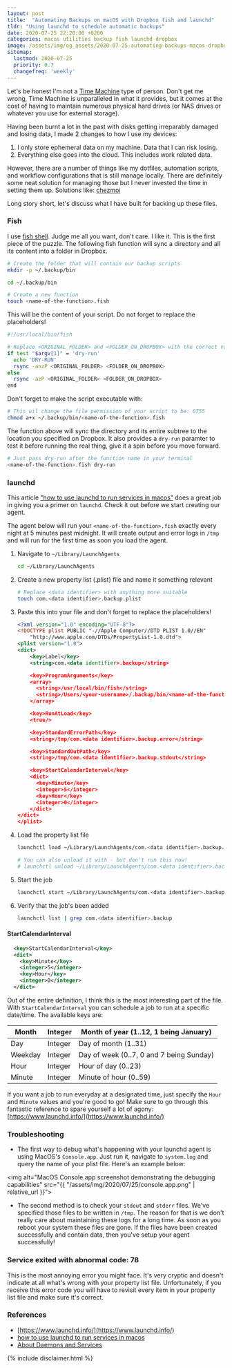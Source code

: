 ```yaml
---
layout: post
title:  "Automating Backups on macOS with Dropbox fish and launchd"
tldr: "Using launchd to schedule automatic backups"
date: 2020-07-25 22:20:00 +0200
categories: macos utilities backup fish launchd dropbox
image: /assets/img/og_assets/2020-07-25-automating-backups-macos-dropbox-launchd.png
sitemap:
  lastmod: 2020-07-25
  priority: 0.7
  changefreq: 'weekly'
---
```


Let's be honest I'm not a [Time Machine](https://en.wikipedia.org/wiki/Time_Machine_(macOS)) type of person. Don't get me wrong, Time Machine is unparalleled in what it provides, but it comes at the cost of having to maintain numerous physical hard drives (or NAS drives or whatever you use for external storage).

Having been burnt a lot in the past with disks getting irreparably damaged and losing data, I made 2 changes to how I use my devices:

1. I only store ephemeral data on my machine. Data that I can risk losing.
2. Everything else goes into the cloud. This includes work related data.

However, there are a number of things like my dotfiles, automation scripts, and workflow configurations that is still manage locally. There are definitely some neat solution for managing those but I never invested the time in setting them up. Solutions like: [chezmoi](https://github.com/twpayne/chezmoi)

Long story short, let's discuss what I have built for backing up these files.

### Fish

I use [fish shell](https://fishshell.com/). Judge me all you want, don't care. I like it. This is the first piece of the puzzle. The following fish function will sync a directory and all its content into a folder in Dropbox.

```sh
# Create the folder that will contain our backup scripts
mkdir -p ~/.backup/bin

cd ~/.backup/bin

# Create a new function
touch <name-of-the-function>.fish
```

This will be the content of your script. Do not forget to replace the placeholders!

```sh
#!/usr/local/bin/fish

# Replace <ORIGINAL_FOLDER> and <FOLDER_ON_DROPBOX> with the correct values
if test "$argv[1]" = 'dry-run'
  echo 'DRY-RUN'
  rsync -anzP <ORIGINAL_FOLDER> <FOLDER_ON_DROPBOX>
else
  rsync -azP <ORIGINAL_FOLDER> <FOLDER_ON_DROPBOX>
end
```

Don't forget to make the script executable with:

```sh
# This wil change the file permission of your script to be: 0755
chmod a+x ~/.backup/bin/<name-of-the-function>.fish
```

The function above will sync the directory and its entire subtree to the location you specified on Dropbox. It also provides a `dry-run` paramter to test it before running the real thing, give it a spin before you move forward.

```sh
# Just pass dry-run after the function name in your terminal
<name-of-the-function>.fish dry-run
```

### launchd

This article ["how to use launchd to run services in macos"](https://medium.com/swlh/how-to-use-launchd-to-run-services-in-macos-b972ed1e352) does a great job in giving you a primer on `launchd`. Check it out before we start creating our agent.

The agent below will run your `<name-of-the-function>.fish` exactly every night at 5 minutes past midnight. It will create output and error logs in `/tmp` and will run for the first time as soon you load the agent.

1. Navigate to `~/Library/LaunchAgents`

    ```sh
    cd ~/Library/LaunchAgents
    ```

1. Create a new property list (.plist) file and name it something relevant

    ```sh
    # Replace <data identifier> with anything more suitable
    touch com.<data identifier>.backup.plist
    ```

1. Paste this into your file and don't forget to replace the placeholders!

    ```xml
    <?xml version="1.0" encoding="UTF-8"?>
    <!DOCTYPE plist PUBLIC "-//Apple Computer//DTD PLIST 1.0//EN"
        "http://www.apple.com/DTDs/PropertyList-1.0.dtd">
    <plist version="1.0">
    <dict>
        <key>Label</key>
        <string>com.<data identifier>.backup</string>

        <key>ProgramArguments</key>
        <array>
          <string>/usr/local/bin/fish</string>
          <string>/Users/<your-username>/.backup/bin/<name-of-the-function>.fish</string>
        </array>

        <key>RunAtLoad</key>
        <true/>

        <key>StandardErrorPath</key>
        <string>/tmp/com.<data identifier>.backup.error</string>

        <key>StandardOutPath</key>
        <string>/tmp/com.<data identifier>.backup.stdout</string>

        <key>StartCalendarInterval</key>
        <dict>
          <key>Minute</key>
          <integer>5</integer>
          <key>Hour</key>
          <integer>0</integer>
        </dict>
    </dict>
    </plist>
    ```

1. Load the property list file

    ```sh
    launchctl load ~/Library/LaunchAgents/com.<data identifier>.backup.plist

    # You can also unload it with - but don't run this now!
    # launchctl unload ~/Library/LaunchAgents/com.<data identifier>.backup.plist
    ```

1. Start the job

    ```sh
    launchctl start ~/Library/LaunchAgents/com.<data identifier>.backup.plist
    ```

1. Verify that the job's been added

    ```sh
    launchctl list | grep com.<data identifier>.backup
    ```

#### StartCalendarInterval

```xml
  <key>StartCalendarInterval</key>
  <dict>
    <key>Minute</key>
    <integer>5</integer>
    <key>Hour</key>
    <integer>0</integer>
  </dict>
```

Out of the entire definition, I think this is the most interesting part of the file. With `StartCalendarInterval` you can schedule a job to run at a specific date/time. The available keys are:

| Month   | Integer | Month of year (1..12, 1 being January)   |
|---------|---------|------------------------------------------|
| Day     | Integer | Day of month (1..31)                     |
| Weekday | Integer | Day of week (0..7, 0 and 7 being Sunday) |
| Hour    | Integer | Hour of day (0..23)                      |
| Minute  | Integer | Minute of hour (0..59)                   |

If you want a job to run everyday at a designated time, just specify the `Hour` and `Minute` values and you're good to go! Make sure to go through this fantastic reference to spare yourself a lot of agony: [https://www.launchd.info/](https://www.launchd.info/)

### Troubleshooting

- The first way to debug what's happening with your launchd agent is using MacOS's `Console.app`. Just run it, navigate to `system.log` and query the name of your plist file. Here's an example below:

<img alt="MacOS Console.app screenshot demonstrating the debugging capabilities" src="{{ "/assets/img/2020/07/25/console.app.png" | relative_url }}">

- The second method is to check your `stdout` and `stderr` files. We've specified those files to be written in `/tmp`. The reason for that is we don't really care about maintaining these logs for a long time. As soon as you reboot your system these files are gone. If the files have been created successfully and contain data, then you've setup your agent successfully!

### Service exited with abnormal code: 78

This is the most annoying error you might face. It's very cryptic and doesn't indicate at all what's wrong with your property list file. Unfortunately, if you receive this error code you will have to revisit every item in your property list file and make sure it's correct.

### References

- [https://www.launchd.info/](https://www.launchd.info/)
- [how to use launchd to run services in macos](https://medium.com/swlh/how-to-use-launchd-to-run-services-in-macos-b972ed1e352)
- [About Daemons and Services](https://developer.apple.com/library/archive/documentation/MacOSX/Conceptual/BPSystemStartup/Chapters/Introduction.html#//apple_ref/doc/uid/10000172i-SW1-SW1)

{% include disclaimer.html %}
